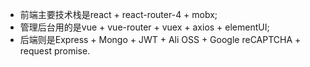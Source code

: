 - 前端主要技术栈是react + react-router-4 + mobx;
- 管理后台用的是vue + vue-router + vuex + axios + elementUI;
- 后端则是Express + Mongo + JWT + Ali OSS + Google reCAPTCHA + request promise.